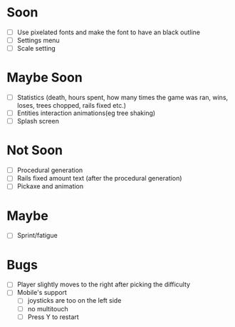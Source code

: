 # Soon
- [ ] Use pixelated fonts and make the font to have an black outline
- [ ] Settings menu
- [ ] Scale setting

# Maybe Soon
- [ ] Statistics (death, hours spent, how many times the game was ran, wins, loses, trees chopped, rails fixed etc.)
- [ ] Entities interaction animations(eg tree shaking)
- [ ] Splash screen

# Not Soon
- [ ] Procedural generation
- [ ] Rails fixed amount text (after the procedural generation)
- [ ] Pickaxe and animation

# Maybe
- [ ] Sprint/fatigue

# Bugs
- [ ] Player slightly moves to the right after picking the difficulty
- [ ] Mobile's support
  - [ ] joysticks are too on the left side
  - [ ] no multitouch
  - [ ] Press Y to restart
